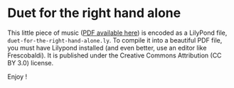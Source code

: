 # Duet for the right hand alone

This little piece of music ([PDF available here](https://github.com/Zulko/sheet-music--duet-for-the-right-hand/raw/master/duet-for-the-right-hand-alone.pdf)) is encoded as a LilyPond file, ``duet-for-the-right-hand-alone.ly``. To compile it into a beautiful PDF file, you must have Lilypond installed (and even better, use an editor like Frescobaldi). It is published under the Creative Commons Attribution (CC BY 3.0) license.

Enjoy !
